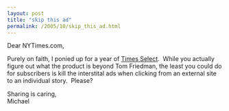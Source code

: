 ```yaml
---
layout: post
title: "skip this ad"
permalink: /2005/10/skip_this_ad.html
---
```


Dear NYTimes.com,

Purely on faith, I ponied up for a year of [Times Select](http://select.nytimes.com/).  While you actually figure out what the product is beyond Tom Friedman, the least you could do for subscribers is kill the interstital ads when clicking from an external site to an individual story.  Please?

Sharing is caring,  
Michael